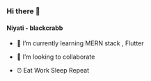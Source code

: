 ### Hi there 👋

#### Niyati - blackcrabb

- 🌱 I’m currently learning MERN stack , Flutter

- 👯 I’m looking to collaborate 

- ⏰ Eat Work Sleep Repeat 

<!--
**blackcrabb/blackcrabb** is a ✨ _special_ ✨ repository because its `README.md` (this file) appears on your GitHub profile.

Here are some ideas to get you started:
- 🤔 I’m looking for help with ...
- 💬 Ask me about ...
- 😄 Pronouns: ...
- ⚡ Fun fact: ...
- 🔭 I’m currently working on 
    MERN stack, Flutter
- 📫 How to reach me: 
- 🌱 I’m currently learning MERN stack , Flutter

- 👯 I’m looking to collaborate 
-->




  



